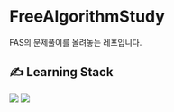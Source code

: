 # FreeAlgorithmStudy

FAS의 문제풀이를 올려놓는 레포입니다.

## ✍️ Learning Stack

<img src="https://img.shields.io/badge/JavaScript-yellow?style=flat-square&logo=JavaScript&logoColor=white"/>  <img src="https://img.shields.io/badge/Python-3766AB?style=flat-square&logo=Python&logoColor=white"/> 
